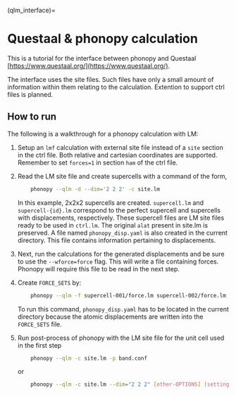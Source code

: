 (qlm_interface)=

# Questaal & phonopy calculation

This is a tutorial for the interface between phonopy and Questaal
[https://www.questaal.org/](https://www.questaal.org/).

The interface uses the site files. Such files have only a small amount of
information within them relating to the calculation. Extention to support
ctrl files is planned.

## How to run

The following is a walkthrough for a phonopy calculation with LM:

1.  Setup an `lmf` calculation with external site file instead of a `site`
    section in the ctrl file. Both relative and cartesian coordinates are
    supported. Remember to set `forces=1` in section `ham` of the ctrl file.

2.  Read the LM site file and create supercells with a command of the form,

    ```bash
        phonopy --qlm -d --dim='2 2 2' -c site.lm
    ```

    In this example, 2x2x2 supercells are created. `supercell.lm` and
    `supercell-{id}.lm` correspond to the perfect supercell and supercells
    with displacements, respectively. These supercell files are LM site files
    ready to be used in `ctrl.lm`. The original `alat` present in site.lm is
    preserved. A file named `phonopy_disp.yaml` is also created in the current
    directory. This file contains information pertaining to displacements.

3.  Next, run the calculations for the generated displacements and be sure to
    use the `--wforce=force` flag. This will write a file containing forces.
    Phonopy will require this file to be read in the next step.

4.  Create `FORCE_SETS` by:

    ```bash
        phonopy --qlm -f supercell-001/force.lm supercell-002/force.lm  ...
    ```

    To run this command, `phonopy_disp.yaml` has to be located in the current
    directory because the atomic displacements are written into the
    `FORCE_SETS` file.

5. Run post-process of phonopy with the LM site file for the unit cell used in
    the first step

    ```bash
        phonopy --qlm -c site.lm -p band.conf
    ```

    or

    ```bash
        phonopy --qlm -c site.lm --dim="2 2 2" [other-OPTIONS] [setting-file]
    ```
